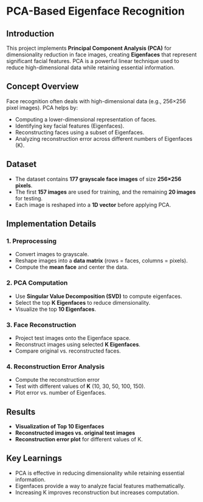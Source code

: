 # PCA-Based Eigenface Recognition

## Introduction
This project implements **Principal Component Analysis (PCA)** for dimensionality reduction in face images, creating **Eigenfaces** that represent significant facial features. PCA is a powerful linear technique used to reduce high-dimensional data while retaining essential information.

## Concept Overview
Face recognition often deals with high-dimensional data (e.g., 256×256 pixel images). PCA helps by:
- Computing a lower-dimensional representation of faces.
- Identifying key facial features (Eigenfaces).
- Reconstructing faces using a subset of Eigenfaces.
- Analyzing reconstruction error across different numbers of Eigenfaces (K).

## Dataset
- The dataset contains **177 grayscale face images** of size **256×256 pixels**.
- The first **157 images** are used for training, and the remaining **20 images** for testing.
- Each image is reshaped into a **1D vector** before applying PCA.

## Implementation Details
### 1. **Preprocessing**
- Convert images to grayscale.
- Reshape images into a **data matrix** (rows = faces, columns = pixels).
- Compute the **mean face** and center the data.

### 2. **PCA Computation**
- Use **Singular Value Decomposition (SVD)** to compute eigenfaces.
- Select the top **K Eigenfaces** to reduce dimensionality.
- Visualize the top **10 Eigenfaces**.

### 3. **Face Reconstruction**
- Project test images onto the Eigenface space.
- Reconstruct images using selected **K Eigenfaces**.
- Compare original vs. reconstructed faces.

### 4. **Reconstruction Error Analysis**
- Compute the reconstruction error
- Test with different values of **K** (10, 30, 50, 100, 150).
- Plot error vs. number of Eigenfaces.

## Results
- **Visualization of Top 10 Eigenfaces**
- **Reconstructed images vs. original test images**
- **Reconstruction error plot** for different values of K.

## Key Learnings
- PCA is effective in reducing dimensionality while retaining essential information.
- Eigenfaces provide a way to analyze facial features mathematically.
- Increasing K improves reconstruction but increases computation.


